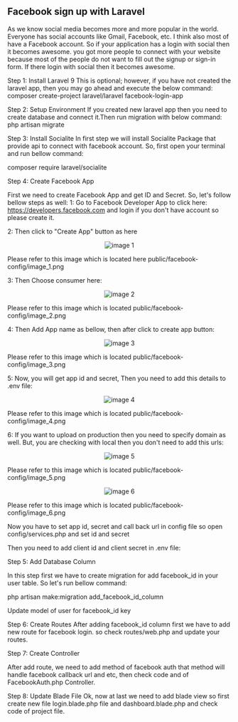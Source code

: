 ## Facebook sign up with Laravel

As we know social media becomes more and more popular in the world. Everyone has social accounts like Gmail, Facebook, etc. I think also most of have a Facebook account. So if your application has a login with social then it becomes awesome. you got more people to connect with your website because most of the people do not want to fill out the signup or sign-in form. If there login with social then it becomes awesome.

Step 1: Install Laravel 9
This is optional; however, if you have not created the laravel app, then you may go ahead and execute the below command:
composer create-project laravel/laravel facebook-login-app

Step 2: Setup Environment 
If you created new laravel app then you need to create database and connect it.Then run migration with below command:
php artisan migrate

Step 3: Install Socialite
In first step we will install Socialite Package that provide api to connect with facebook account. So, first open your terminal and run bellow command:

composer require laravel/socialite

Step 4: Create Facebook App

First we need to create Facebook App and get ID and Secret. So, let's follow bellow steps as well:
 1: Go to Facebook Developer App to click here: https://developers.facebook.com and login if you don't have account so please create it.

 2: Then click to "Create App" button as here
 
<p align="center"><img src="{{ url('public/facebook-config/image_1.png'); }}" alt="image 1"></p>
<p>Please refer to this image which is located here public/facebook-config/image_1.png</p>

 3: Then Choose consumer here:

<p align="center"><img src="{{ url('public/facebook-config/image_2.png'); }}" alt="image 2"></p>
<p>Please refer to this image which is located public/facebook-config/image_2.png</p>

 4: Then Add App name as bellow, then after click to create app button:

<p align="center"><img src="{{ url('public/facebook-config/image_3.png'); }}" alt="image 3"></p>
<p>Please refer to this image which is located public/facebook-config/image_3.png</p>

 5: Now, you will get app id and secret, Then you need to add this details to .env file:

<p align="center"><img src="{{ url('public/facebook-config/image_4.png'); }}" alt="image 4"></p>
<p>Please refer to this image which is located public/facebook-config/image_4.png</p>

 6: If you want to upload on production then you need to specify domain as well. But, you are checking with local then you don't need to add this urls:

<p align="center"><img src="{{ url('public/facebook-config/image_5.png'); }}" alt="image 5"></p>
<p>Please refer to this image which is located public/facebook-config/image_5.png</p>

<p align="center"><img src="{{ url('public/facebook-config/image_6.png'); }}" alt="image 6"></p>
<p>Please refer to this image which is located public/facebook-config/image_6.png</p>

Now you have to set app id, secret and call back url in config file so open config/services.php and set id and secret

Then you need to add client id and client secret in .env file:

Step 5: Add Database Column

In this step first we have to create migration for add facebook_id in your user table. So let's run bellow command:

php artisan make:migration add_facebook_id_column

Update model of user for facebook_id key 


Step 6: Create Routes
After adding facebook_id column first we have to add new route for facebook login. so check routes/web.php and update your routes.

Step 7: Create Controller

After add route, we need to add method of facebook auth that method will handle facebook callback url and etc, then check  code and  of FacebookAuth.php Controller.

Step 8: Update Blade File
Ok, now at last we need to add blade view so first create new file login.blade.php file and dashboard.blade.php and check code of project file. 




